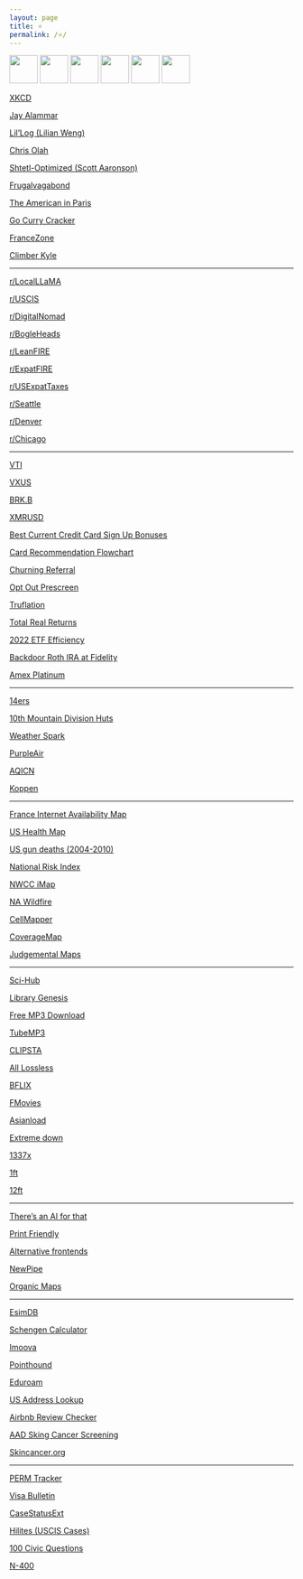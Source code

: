 ```yaml
---
layout: page
title: ⭐
permalink: /⭐/
---
```


<a href="https://news.ycombinator.com/"><img src="https://news.ycombinator.com/favicon.ico" width="50" height="50" /></a>
<a href="https://slickdeals.net/"><img src="https://slickdeals.net/images/slickdeals_icon.svg" width="50" height="50" /></a>
<a href="https://bogleheads.org/"><img src="https://bogleheads.org/favicon.ico" width="50" height="50" /></a>
<a href="https://www.rfi.fr/en/"><img src="https://www.rfi.fr/favicon.ico" width="50" height="50" /></a>
<a href="https://www.lemonde.fr/en/"><img src="https://www.lemonde.fr/favicon.ico" width="50" height="50" /></a>
<a href="https://www.memeorandum.com/"><img src="https://www.memeorandum.com/favicon.ico" width="50" height="50" /></a>


[XKCD](https://xkcd.com)

[Jay Alammar](https://jalammar.github.io/)

[Lil’Log (Lilian Weng)](https://lilianweng.github.io/)

[Chris Olah](https://colah.github.io/)

[Shtetl-Optimized (Scott Aaronson)](https://scottaaronson.blog/)

[Frugalvagabond](https://frugalvagabond.com/) 

[The American in Paris](https://theamericaninparis.com/)

[Go Curry Cracker](https://www.gocurrycracker.com)

[FranceZone](https://www.francezone.com/)

[Climber Kyle](https://climberkyle.com/)

---

[r/LocalLLaMA](https://farside.link/libreddit/r/LocalLLaMA/)

[r/USCIS](https://farside.link/libreddit/r/uscis)

[r/DigitalNomad](https://farside.link/libreddit/r/digitalnomad/)

[r/BogleHeads](https://farside.link/libreddit/r/bogleheads)

[r/LeanFIRE](https://farside.link/libreddit/r/leanfire)

[r/ExpatFIRE](https://farside.link/libreddit/r/expatfire)

[r/USExpatTaxes](https://farside.link/libreddit/r/usexpattaxes)

[r/Seattle](https://farside.link/libreddit/r/seattle) 

[r/Denver](https://farside.link/libreddit/r/denver)

[r/Chicago](https://farside.link/libreddit/r/chicago)

---

[VTI](https://www.tradingview.com/chart/?symbol=AMEX%3AVTI)

[VXUS](https://www.tradingview.com/chart/?symbol=NASDAQ%3AVXUS)

[BRK.B](https://www.tradingview.com/chart/?symbol=NYSE%3ABRK.B)

[XMRUSD](https://www.tradingview.com/chart/?symbol=BYBIT%3AXMRUSDT.P)

[Best Current Credit Card Sign Up Bonuses](https://www.doctorofcredit.com/best-current-credit-card-sign-bonuses/#Recent_Changes)

[Card Recommendation Flowchart](https://m16p-churning.s3.us-east-2.amazonaws.com/Card+Recommendation+Flowchart+Latest.html)

[Churning Referral](https://churning.rankt.com/referrals/)

[Opt Out Prescreen](https://www.optoutprescreen.com/)

[Truflation](https://truflation.com/)

[Total Real Returns](https://totalrealreturns.com/s/USDOLLAR,BRK-B,VTI,VXUS,SGOV?start=2022-01-01)

[2022 ETF Efficiency](https://docs.google.com/spreadsheets/u/0/d/1owatGsAWQ3Ep60lo50cpLaj7LoH-FtPSXxNPwGuAMk8/htmlview#gid=437441803)

[Backdoor Roth IRA at Fidelity](https://www.whitecoatinvestor.com/how-to-do-a-backdoor-roth-ira-at-fidelity/)

[Amex Platinum](https://thepointsguy.com/credit-cards/american-express/10-things-to-do-amex-platinum/)

---

[14ers](https://www.14ers.com/)

[10th Mountain Division Huts](https://huts.org/)

[Weather Spark](https://weatherspark.com)

[PurpleAir](https://map.purpleair.com/)

[AQICN](https://aqicn.org/map/northamerica/)

[Koppen](https://www.gloh2o.org/koppen)

---

[France Internet Availability Map](https://cartefibre.arcep.fr/index.html)

[US Health Map](https://vizhub.healthdata.org/subnational/usa)

[US gun deaths (2004-2010)](https://projects.oregonlive.com/ucc-shooting/gun-deaths)

[National Risk Index](https://hazards.fema.gov/nri/map)

[NWCC iMap](https://nwcc-apps.sc.egov.usda.gov/imap)

[NA Wildfire](https://lens.pathandfocus.com/?latitude=37.83&longitude=-92.71&zoom=4)

[CellMapper](https://www.cellmapper.net)

[CoverageMap](https://coveragemap.com)

[Judgemental Maps](https://judgmentalmaps.com)

---

[Sci-Hub](https://sci-hub.se/)

[Library Genesis](http://libgen.rs/)

[Free MP3 Download](https://free-mp3-download.net/)

[TubeMP3](https://tubemp3.to)

[CLIPSTA](https://clipsta.us.to)

[All Lossless](https://alllossless.net)

[BFLIX](https://web.bflix.to/home)

[FMovies](https://fmoviesz.to/home)

[Asianload](https://asianembed.io/)

[Extreme down](https://www.extreme-down.moe)

[1337x](https://1337x.to/)

[1ft](https://1ft.io/)

[12ft](https://12ft.io/)

---

[There’s an AI for that](https://theresanaiforthat.com/alphabetical/)

[Print Friendly](https://www.printfriendly.com)

[Alternative frontends](https://farside.link/)

[NewPipe](https://github.com/TeamNewPipe/NewPipe/releases)

[Organic Maps](https://organicmaps.app/)

---

[EsimDB](https://esimdb.com)

[Schengen Calculator](https://schengenareacalculator.com/)

[Imoova](https://imoova.com/)

[Pointhound](https://www.pointhound.com/)

[Eduroam](https://www.lan.kth.se/eduroam/phones/phones_mobile_guide.html)

[US Address Lookup](https://firstlogic.com/tools/verify-address)

[Airbnb Review Checker](https://checkout.reviews)

[AAD Sking Cancer Screening](https://www.aad.org/public/public-health/skin-cancer-screenings/find-a-screening)

[Skincancer.org](https://www.skincancer.org/early-detection/destination-healthy-skin/schedule/)

---

[PERM Tracker](https://permtimeline.com/)

[Visa Bulletin](https://travel.state.gov/content/travel/en/legal/visa-law0/visa-bulletin.html)

[CaseStatusExt](https://www.casestatusext.com/cases/MSC2490062117)

[Hilites (USCIS Cases)](https://hilites.today/dashboard/MSC_LB/I-485)

[100 Civic Questions](https://www.uscis.gov/citizenship/find-study-materials-and-resources/study-for-the-test/100-civics-questions-and-answers-with-mp3-audio-english-version)

[N-400](https://www.uscis.gov/n-400)

<script>
    document.getElementsByClassName("post-title").item(0).innerText = null;
</script>
